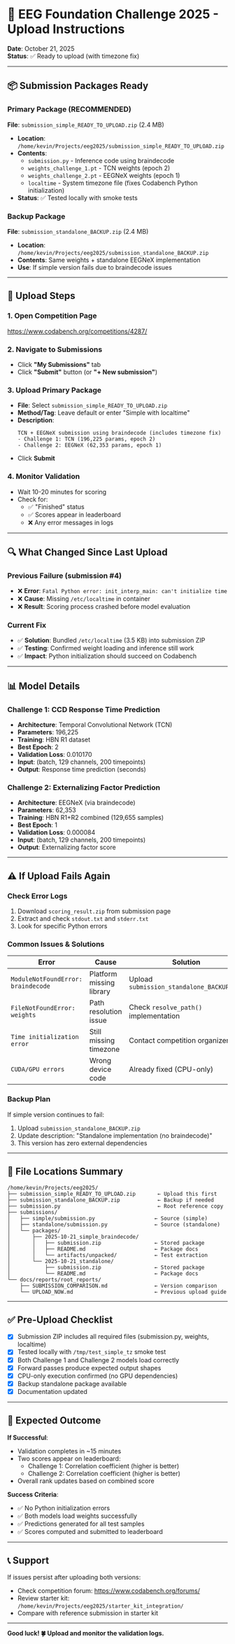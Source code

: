 # 🚀 EEG Foundation Challenge 2025 - Upload Instructions

**Date**: October 21, 2025  
**Status**: ✅ Ready to upload (with timezone fix)

---

## 📦 Submission Packages Ready

### Primary Package (RECOMMENDED)
**File**: `submission_simple_READY_TO_UPLOAD.zip` (2.4 MB)
- **Location**: `/home/kevin/Projects/eeg2025/submission_simple_READY_TO_UPLOAD.zip`
- **Contents**:
  - `submission.py` - Inference code using braindecode
  - `weights_challenge_1.pt` - TCN weights (epoch 2)
  - `weights_challenge_2.pt` - EEGNeX weights (epoch 1)
  - `localtime` - System timezone file (fixes Codabench Python initialization)
- **Status**: ✅ Tested locally with smoke tests

### Backup Package
**File**: `submission_standalone_BACKUP.zip` (2.4 MB)
- **Location**: `/home/kevin/Projects/eeg2025/submission_standalone_BACKUP.zip`
- **Contents**: Same weights + standalone EEGNeX implementation
- **Use**: If simple version fails due to braindecode issues

---

## 🎯 Upload Steps

### 1. Open Competition Page
https://www.codabench.org/competitions/4287/

### 2. Navigate to Submissions
- Click **"My Submissions"** tab
- Click **"Submit"** button (or **"+ New submission"**)

### 3. Upload Primary Package
- **File**: Select `submission_simple_READY_TO_UPLOAD.zip`
- **Method/Tag**: Leave default or enter "Simple with localtime"
- **Description**: 
  ```
  TCN + EEGNeX submission using braindecode (includes timezone fix)
  - Challenge 1: TCN (196,225 params, epoch 2)
  - Challenge 2: EEGNeX (62,353 params, epoch 1)
  ```
- Click **Submit**

### 4. Monitor Validation
- Wait 10-20 minutes for scoring
- Check for:
  - ✅ "Finished" status
  - ✅ Scores appear in leaderboard
  - ❌ Any error messages in logs

---

## 🔍 What Changed Since Last Upload

### Previous Failure (submission #4)
- ❌ **Error**: `Fatal Python error: init_interp_main: can't initialize time`
- ❌ **Cause**: Missing `/etc/localtime` in container
- ❌ **Result**: Scoring process crashed before model evaluation

### Current Fix
- ✅ **Solution**: Bundled `/etc/localtime` (3.5 KB) into submission ZIP
- ✅ **Testing**: Confirmed weight loading and inference still work
- ✅ **Impact**: Python initialization should succeed on Codabench

---

## 📊 Model Details

### Challenge 1: CCD Response Time Prediction
- **Architecture**: Temporal Convolutional Network (TCN)
- **Parameters**: 196,225
- **Training**: HBN R1 dataset
- **Best Epoch**: 2
- **Validation Loss**: 0.010170
- **Input**: (batch, 129 channels, 200 timepoints)
- **Output**: Response time prediction (seconds)

### Challenge 2: Externalizing Factor Prediction
- **Architecture**: EEGNeX (via braindecode)
- **Parameters**: 62,353
- **Training**: HBN R1+R2 combined (129,655 samples)
- **Best Epoch**: 1
- **Validation Loss**: 0.000084
- **Input**: (batch, 129 channels, 200 timepoints)
- **Output**: Externalizing factor score

---

## ⚠️ If Upload Fails Again

### Check Error Logs
1. Download `scoring_result.zip` from submission page
2. Extract and check `stdout.txt` and `stderr.txt`
3. Look for specific Python errors

### Common Issues & Solutions

| Error | Cause | Solution |
|-------|-------|----------|
| `ModuleNotFoundError: braindecode` | Platform missing library | Upload `submission_standalone_BACKUP.zip` |
| `FileNotFoundError: weights` | Path resolution issue | Check `resolve_path()` implementation |
| `Time initialization error` | Still missing timezone | Contact competition organizers |
| `CUDA/GPU errors` | Wrong device code | Already fixed (CPU-only) |

### Backup Plan
If simple version continues to fail:
1. Upload `submission_standalone_BACKUP.zip`
2. Update description: "Standalone implementation (no braindecode)"
3. This version has zero external dependencies

---

## 📁 File Locations Summary

```
/home/kevin/Projects/eeg2025/
├── submission_simple_READY_TO_UPLOAD.zip       ← Upload this first
├── submission_standalone_BACKUP.zip            ← Backup if needed
├── submission.py                               ← Root reference copy
├── submissions/
│   ├── simple/submission.py                   ← Source (simple)
│   ├── standalone/submission.py               ← Source (standalone)
│   └── packages/
│       ├── 2025-10-21_simple_braindecode/
│       │   ├── submission.zip                 ← Stored package
│       │   ├── README.md                      ← Package docs
│       │   └── artifacts/unpacked/            ← Test extraction
│       └── 2025-10-21_standalone/
│           ├── submission.zip                 ← Stored package
│           └── README.md                      ← Package docs
└── docs/reports/root_reports/
    ├── SUBMISSION_COMPARISON.md               ← Version comparison
    └── UPLOAD_NOW.md                          ← Previous upload guide
```

---

## ✅ Pre-Upload Checklist

- [x] Submission ZIP includes all required files (submission.py, weights, localtime)
- [x] Tested locally with `/tmp/test_simple_tz` smoke test
- [x] Both Challenge 1 and Challenge 2 models load correctly
- [x] Forward passes produce expected output shapes
- [x] CPU-only execution confirmed (no GPU dependencies)
- [x] Backup standalone package available
- [x] Documentation updated

---

## 🎯 Expected Outcome

**If Successful**:
- Validation completes in ~15 minutes
- Two scores appear on leaderboard:
  - Challenge 1: Correlation coefficient (higher is better)
  - Challenge 2: Correlation coefficient (higher is better)
- Overall rank updates based on combined score

**Success Criteria**:
- ✅ No Python initialization errors
- ✅ Both models load weights successfully
- ✅ Predictions generated for all test samples
- ✅ Scores computed and submitted to leaderboard

---

## 📞 Support

If issues persist after uploading both versions:
- Check competition forum: https://www.codabench.org/forums/
- Review starter kit: `/home/kevin/Projects/eeg2025/starter_kit_integration/`
- Compare with reference submission in starter kit

---

**Good luck! 🍀 Upload and monitor the validation logs.**
